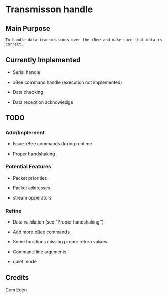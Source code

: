 # Transmisson handle

## Main Purpose
	To handle data transmissions over the xBee and make sure that data is correct.

## Currently Implemented

* Serial handle

* xBee command handle (execution not implemented)

* Data checking

* Data reception acknowledge

## TODO
### Add/Implement

* Issue xBee commands during runtime

* Proper handshaking

### Potential Features

* Packet priorities

* Packet addresses

* stream opperators

### Refine

* Data validation (see "Proper handshaking")

* Add more xBee commands

* Some functions missing proper return values

* Command line arguments

* quiet mode

## Credits
Cem Eden

